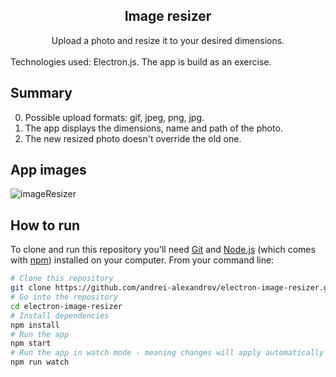 <div align="center">
  <h2>Image resizer</h2>
  <span>Upload a photo and resize it to your desired dimensions.</span>
</div>
<br />
Technologies used: Electron.js. The app is build as an exercise.

## Summary

0. Possible upload formats: gif, jpeg, png, jpg.
1. The app displays the dimensions, name and path of the photo.
2. The new resized photo doesn't override the old one.

## App images

![imageResizer](./assets/starting-page-animation1.gif)

## How to run

To clone and run this repository you'll need [Git](https://git-scm.com) and [Node.js](https://nodejs.org/en/download/) (which comes with [npm](http://npmjs.com)) installed on your computer. From your command line:

```bash
# Clone this repository
git clone https://github.com/andrei-alexandrov/electron-image-resizer.git
# Go into the repository
cd electron-image-resizer
# Install dependencies
npm install
# Run the app
npm start
# Run the app in watch mode - meaning changes will apply automatically
npm run watch
```
